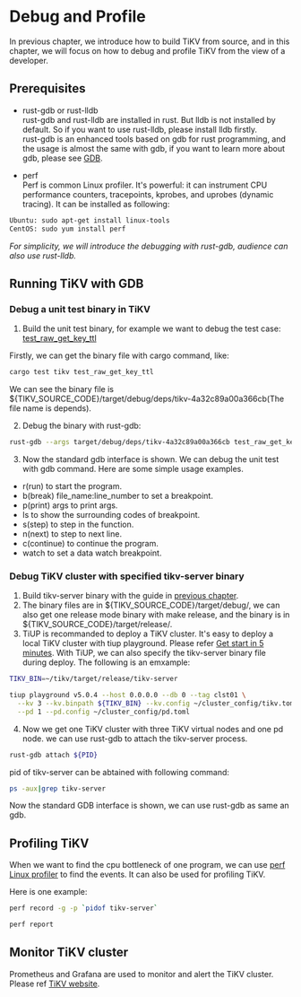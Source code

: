 # Debug and Profile

In previous chapter, we introduce how to build TiKV from source, and in this chapter, we will focus on how to debug and profile TiKV from the view of a developer.

## Prerequisites

* rust-gdb or rust-lldb  
rust-gdb and rust-lldb are installed in rust. But lldb is not installed by default. So if you want to use rust-lldb, please install lldb firstly.  
rust-gdb is an enhanced tools based on gdb for rust programming, and the usage is almost the same with gdb, if you want to learn more about gdb, please see [GDB](https://www.sourceware.org/gdb/).  

* perf  
Perf is common Linux profiler. It's powerful: it can instrument CPU performance counters, tracepoints, kprobes, and uprobes (dynamic tracing). It can be installed as following:
```bash
Ubuntu: sudo apt-get install linux-tools
CentOS: sudo yum install perf
```

*For simplicity, we will introduce the debugging with rust-gdb, audience can also use rust-lldb.*

## Running TiKV with GDB

### Debug a unit test binary in TiKV

1. Build the unit test binary, for example we want to debug the test case: [test_raw_get_key_ttl](https://github.com/tikv/tikv/blob/a7d1595f5486616be34e0cf2bbf372edb5f0e85a/src/storage/mod.rs#L5352-L5356)

Firstly, we can get the binary file with cargo command, like: 
```bash
cargo test tikv test_raw_get_key_ttl
```
We can see the binary file is \${TIKV_SOURCE_CODE}/target/debug/deps/tikv-4a32c89a00a366cb(The file name is depends).

2. Debug the binary with rust-gdb:

```bash
rust-gdb --args target/debug/deps/tikv-4a32c89a00a366cb test_raw_get_key_ttl
```
3. Now the standard gdb interface is shown. We can debug the unit test with gdb command. Here are some simple usage examples.

* r(run) to start the program.
* b(break) file_name:line_number to set a breakpoint.
* p(print) args to print args.
* ls to show the surrounding codes of breakpoint.
* s(step) to step in the function.
* n(next) to step to next line.
* c(continue) to continue the program.
* watch to set a data watch breakpoint.

### Debug TiKV cluster with specified tikv-server binary

1. Build tikv-server binary with the guide in [previous chapter](./build-tikv-from-source.md).
2. The binary files are in \${TIKV_SOURCE_CODE}/target/debug/, we can also get one release mode binary with make release, and the binary is in \${TIKV_SOURCE_CODE}/target/release/.
3. TiUP is recommanded to deploy a TiKV cluster. It's easy to deploy a local TiKV cluster with tiup playground. Please refer [Get start in 5 minutes](https://tikv.org/docs/5.1/concepts/tikv-in-5-minutes/#set-up-a-local-tikv-cluster-with-the-default-options). With TiUP, we can also specify the tikv-server binary file during deploy. The following is an emxample:

```bash
TIKV_BIN=~/tikv/target/release/tikv-server

tiup playground v5.0.4 --host 0.0.0.0 --db 0 --tag clst01 \
  --kv 3 --kv.binpath ${TIKV_BIN} --kv.config ~/cluster_config/tikv.toml \
  --pd 1 --pd.config ~/cluster_config/pd.toml
```

4. Now we get one TiKV cluster with three TiKV virtual nodes and one pd node. we can use rust-gdb to attach the tikv-server process.

```bash
rust-gdb attach ${PID}
```

pid of tikv-server can be abtained with following command:

```bash
ps -aux|grep tikv-server
```
Now the standard GDB interface is shown, we can use rust-gdb as same an gdb. 

## Profiling TiKV
When we want to find the cpu bottleneck of one program, we can use [perf Linux profiler](https://www.brendangregg.com/perf.html) to find the events. It can also be used for profiling TiKV.  

Here is one example:

```bash
perf record -g -p `pidof tikv-server`

perf report
```
## Monitor TiKV cluster

Prometheus and Grafana are used to monitor and alert the TiKV cluster. Please ref [TiKV website](https://tikv.org/docs/5.1/deploy/monitor/deploy/#configure-grafana).


